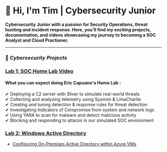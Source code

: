 # 👋 Hi, I'm Tim | Cybersecurity Junior

**Cybersecurity Junior with a passion for Security Operations, threat hunting and incident response. Here, you'll find my exciting projects, documentation, and videos showcasing my journey to becoming a SOC Analyst and Cloud Practioner.**

---

### 🚀 _Cybersecurity Projects_

###  [ Lab 1: SOC Home Lab Video](https://github.com/Lowprofiled/configure-ad)

<h4>What you can expect doing Eric Capuano's Home Lab  :</h4>

✔ Deploying a C2 server with Sliver to simulate real-world threats  
✔ Collecting and analyzing telemetry using Sysmon & LimaCharlie  
✔ Creating and tuning detection & response rules for threat detection  
✔ Investigating Indicators of Compromise from system and network logs  
✔ Using YARA to scan for malware and detect malicious activity  
✔ Blocking and responding to attacks in our simulated SOC environment  


###  [ Lab 2: Windows Active Directory](https://github.com/Lowprofiled/configure-ad)
- [Configuring On-Premises Active Directory within Azure VMs](https://github.com/joshmadakorc/configure-ad)
